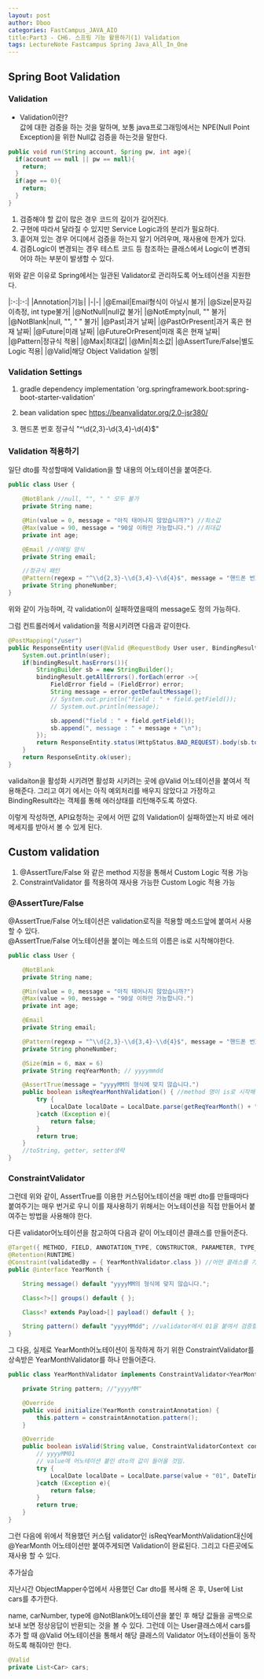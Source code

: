 ```yaml
---
layout: post
author: Dboo
categories: FastCampus_JAVA_AIO
title:Part3 - CH6. 스프링 기능 활용하기(1) Validation
tags: LectureNote Fastcampus Spring Java_All_In_One
---
```


## Spring Boot Validation

### Validation

- Validation이란?  
값에 대한 검증을 하는 것을 말하며, 보통 java프로그래밍에서는 NPE(Null Point Exception)을 위한
Null값 검증을 하는것을 말한다.

~~~java
public void run(String account, Spring pw, int age){
  if(account == null || pw == null){
    return;
  }
  if(age == 0){
    return;
  }
}
~~~

1. 검증해야 할 값이 많은 경우 코드의 길이가 길어진다.
2. 구현에 따라서 달라질 수 있지만 Service Logic과의 분리가 필요하다.
3. 흩어져 있는 경우 어디에서 검증을 하는지 알기 어려우며, 재사용에 한계가 있다.
4. 검증Logic이 변경되는 경우 테스트 코드 등 참조하는 클래스에서 Logic이 변경되어야 하는 부분이 발생할
수 있다.

위와 같은 이유로 Spring에서는 일관된 Validator로 관리하도록 어노테이션을 지원한다.

|:-:|:-:|
|Annotation|기능|
|-|-|
|@Email|Email형식이 아닐시 불가|
|@Size|문자길이측정, int type불가|
|@NotNull|null값 불가|
|@NotEmpty|null, "" 불가|
|@NotBlank|null, "", " " 불가|
|@Past|과거 날짜|
|@PastOrPresent|과거 혹은 현재 날짜|
|@Future|미래 날짜|
|@FutureOrPresent|미래 혹은 현재 날짜|
|@Pattern|정규식 적용|
|@Max|최대값|
|@Min|최소값|
|@AssertTure/False|별도 Logic 적용|
|@Valid|해당 Object Validation 실행|

### Validation Settings

1. gradle dependency
implementation 'org.springframework.boot:spring-boot-starter-validation'

2. bean validation spec
https://beanvalidator.org/2.0-jsr380/

3. 핸드폰 번호 정규식
"^\\d{2,3}-\\d{3,4}-\\d{4}$"

### Validation 적용하기

일단 dto를 작성할때에 Validation을 할 내용의 어노테이션을 붙여준다.

~~~java
public class User {

    @NotBlank //null, "", " " 모두 불가
    private String name;

    @Min(value = 0, message = "아직 태어나지 않았습니까?") //최소값
    @Max(value = 90, message = "90살 이하만 가능합니다.") //최대값
    private int age;

    @Email //이메일 양식
    private String email;

    //정규식 패턴
    @Pattern(regexp = "^\\d{2,3}-\\d{3,4}-\\d{4}$", message = "핸드폰 번호의 양식과 맞지 않습니다. 01x-xxxx-xxxx")
    private String phoneNumber;
}
~~~

위와 같이 가능하며, 각 validation이 실패하였을때의 message도 정의 가능하다.

그럼 컨트롤러에서 validation을 적용시키려면 다음과 같이한다.

~~~java
@PostMapping("/user")
public ResponseEntity user(@Valid @RequestBody User user, BindingResult bindingResult){
    System.out.println(user);
    if(bindingResult.hasErrors()){
        StringBuilder sb = new StringBuilder();
        bindingResult.getAllErrors().forEach(error ->{
            FieldError field = (FieldError) error;
            String message = error.getDefaultMessage();
            // System.out.println("field : " + field.getField());
            // System.out.println(message);

            sb.append("field : " + field.getField());
            sb.append(", message : " + message + "\n");
        });
        return ResponseEntity.status(HttpStatus.BAD_REQUEST).body(sb.toString());
    }
    return ResponseEntity.ok(user);
}
~~~

validaiton을 활성화 시키려면 활성화 시키려는 곳에 @Valid 어노테이션을 붙여서 적용해준다. 그리고 여기
에서는 아직 예외처리를 배우지 않았다고 가정하고 BindingResult라는 객체를 통해 에러상태를 리턴해주도록
하였다.

이렇게 작성하면, API요청하는 곳에서 어떤 값의 Validation이 실패하였는지 바로 에러메세지를 받아서 볼 수
있게 된다.

## Custom validation

1. @AssertTure/False 와 같은 method 지정을 통해서 Custom Logic 적용 가능
2. ConstraintValidator 를 적용하여 재사용 가능한 Custom Logic 적용 가능

### @AssertTure/False

@AssertTrue/False 어노테이션은 validation로직을 적용할 메소드앞에 붙여서 사용할 수 있다.  
@AssertTrue/False 어노테이션을 붙이는 메소드의 이름은 is로 시작해야한다.

~~~java
public class User {

    @NotBlank
    private String name;

    @Min(value = 0, message = "아직 태어나지 않았습니까?")
    @Max(value = 90, message = "90살 이하만 가능합니다.")
    private int age;

    @Email
    private String email;

    @Pattern(regexp = "^\\d{2,3}-\\d{3,4}-\\d{4}$", message = "핸드폰 번호의 양식과 맞지 않습니다. 01x-xxxx-xxxx")
    private String phoneNumber;

    @Size(min = 6, max = 6)
    private String reqYearMonth; // yyyymmdd

    @AssertTrue(message = "yyyyMM의 형식에 맞지 않습니다.")
    public boolean isReqYearMonthValidation() { //method 명이 is로 시작해야함
        try {
            LocalDate localDate = LocalDate.parse(getReqYearMonth() + "01", DateTimeFormatter.ofPattern("yyyyMMdd"));
        }catch (Exception e){
            return false;
        }
        return true;
    }
    //toString, getter, setter생략
}
~~~

### ConstraintValidator

그런데 위와 같이, AssertTrue를 이용한 커스텀어노테이션을 매번 dto를 만들때마다 붙여주기는 매우 번거로
우니 이를 재사용하기 위해서는 어노테이션을 직접 만들어서 붙여주는 방법을 사용해야 한다.

다른 validator어노테이션을 참고하여 다음과 같이 어노테이션 클래스를 만들어준다.

~~~java
@Target({ METHOD, FIELD, ANNOTATION_TYPE, CONSTRUCTOR, PARAMETER, TYPE_USE })
@Retention(RUNTIME)
@Constraint(validatedBy = { YearMonthValidator.class }) //어떤 클래스를 가지고 validation할것인지
public @interface YearMonth {

    String message() default "yyyyMM의 형식에 맞지 않습니다.";

    Class<?>[] groups() default { };

    Class<? extends Payload>[] payload() default { };

    String pattern() default "yyyyMMdd"; //validator에서 01을 붙여서 검증할 것이니 default를 바꾸자.
}
~~~

그 다음, 실제로 YearMonth어노테이션이 동작하게 하기 위한 ConstraintValidator를 상속받은
YearMonthValidator를 하나 만들어준다.

~~~java
public class YearMonthValidator implements ConstraintValidator<YearMonth, String> {

    private String pattern; //"yyyyMM"

    @Override
    public void initialize(YearMonth constraintAnnotation) {
        this.pattern = constraintAnnotation.pattern();
    }

    @Override
    public boolean isValid(String value, ConstraintValidatorContext context) {
        // yyyyMM01
        // value에 어노테이션 붙인 dto의 값이 들어올 것임.
        try {
            LocalDate localDate = LocalDate.parse(value + "01", DateTimeFormatter.ofPattern(this.pattern));
        }catch (Exception e){
            return false;
        }
        return true;
    }
}

~~~

그런 다음에 위에서 적용했던 커스텀 validator인 isReqYearMonthValidation대신에 @YearMonth
어노테이션만 붙여주게되면 Validation이 완료된다. 그리고 다른곳에도 재사용 할 수 있다.

추가실습

지난시간 ObjectMapper수업에서 사용했던 Car dto를 복사해 온 후, User에 List<Car> cars를 추가한다.

name, carNumber, type에 @NotBlank어노테이션을 붙인 후 해당 값들을 공백으로 보내 보면 정상응답이
반환되는 것을 볼 수 있다. 그런데 이는  User클래스에서 cars를 추가 할 때 @Valid 어노테이션을 통해서
해당 클래스의 Validator 어노테이션들이 동작하도록 해줘야만 한다.

~~~java
@Valid
private List<Car> cars;
~~~
